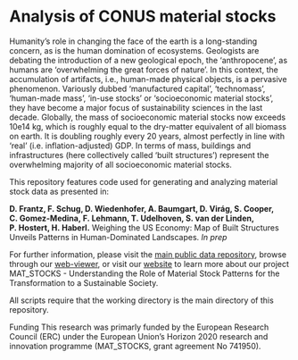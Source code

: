 # Analysis of CONUS material stocks

Humanity’s role in changing the face of the earth is a long-standing concern, as is the human domination of ecosystems.
Geologists are debating the introduction of a new geological epoch, the ‘anthropocene’, as humans are ‘overwhelming the great forces of nature’.
In this context, the accumulation of artifacts, i.e., human-made physical objects, is a pervasive phenomenon. 
Variously dubbed ‘manufactured capital’, ‘technomass’, ‘human-made mass’, ‘in-use stocks’ or ‘socioeconomic material stocks’, 
they have become a major focus of sustainability sciences in the last decade. 
Globally, the mass of socioeconomic material stocks now exceeds 10e14 kg, which is roughly equal to the dry-matter equivalent of all biomass on earth. 
It is doubling roughly every 20 years, almost perfectly in line with ‘real’ (i.e. inflation-adjusted) GDP. 
In terms of mass, buildings and infrastructures (here collectively called ‘built structures’) represent the overwhelming majority of 
all socioeconomic material stocks.

This repository features code used for generating and analyzing material stock data as presented in:

**D. Frantz, F. Schug, D. Wiedenhofer, A. Baumgart, D. Virág, S. Cooper, C. Gomez-Medina, F. Lehmann, T. Udelhoven, S. van der Linden, P. Hostert, H. Haberl.** Weighing the US Economy: Map of Built Structures Unveils Patterns in Human-Dominated Landscapes. *In prep*

For further information, please visit the [main public data repository](https://doi.org/10.5281/zenodo.6873743), browse through our [web-viewer](https://ows.geo.hu-berlin.de/webviewer/us-stocks/), or 
visit our [website](https://boku.ac.at/understanding-the-role-of-material-stock-patterns-for-the-transformation-to-a-sustainable-society-mat-stocks) to learn more about our project MAT_STOCKS - Understanding the Role of Material Stock Patterns for the Transformation to a Sustainable Society.

All scripts require that the working directory is the main directory of this repository.

Funding
This research was primarly funded by the European Research Council (ERC) under the European Union’s Horizon 2020 research and innovation programme (MAT_STOCKS, grant agreement No 741950).
